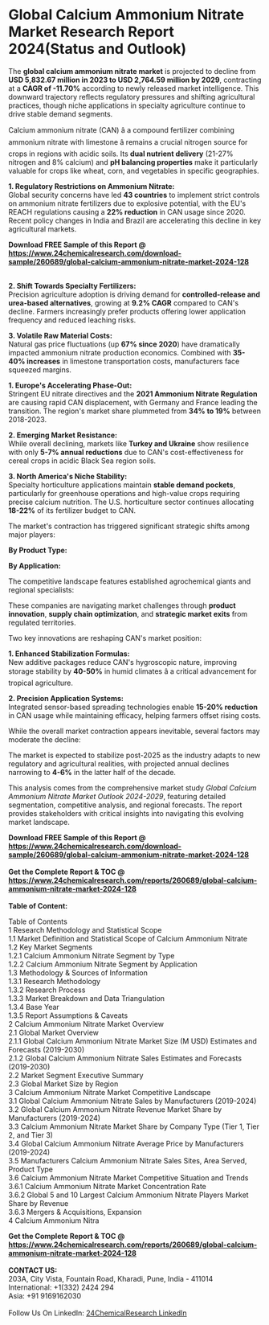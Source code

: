 <h1>Global Calcium Ammonium Nitrate Market Research Report 2024(Status and Outlook)</h1><p>The <strong>global calcium ammonium nitrate market</strong> is projected to decline from <strong>USD 5,832.67 million in 2023 to USD 2,764.59 million by 2029</strong>, contracting at a <strong>CAGR of -11.70%</strong> according to newly released market intelligence. This downward trajectory reflects regulatory pressures and shifting agricultural practices, though niche applications in specialty agriculture continue to drive stable demand segments.</p><p>Calcium ammonium nitrate (CAN) â a compound fertilizer combining ammonium nitrate with limestone â remains a crucial nitrogen source for crops in regions with acidic soils. Its <strong>dual nutrient delivery</strong> (21-27% nitrogen and 8% calcium) and <strong>pH balancing properties</strong> make it particularly valuable for crops like wheat, corn, and vegetables in specific geographies.</p><p><strong>1. Regulatory Restrictions on Ammonium Nitrate:</strong><br>
Global security concerns have led <strong>43 countries</strong> to implement strict controls on ammonium nitrate fertilizers due to explosive potential, with the EU's REACH regulations causing a <strong>22% reduction</strong> in CAN usage since 2020. Recent policy changes in India and Brazil are accelerating this decline in key agricultural markets.</p><div><b>Download FREE Sample of this Report @ 
            <a href="https://www.24chemicalresearch.com/download-sample/260689/global-calcium-ammonium-nitrate-market-2024-128">
            https://www.24chemicalresearch.com/download-sample/260689/global-calcium-ammonium-nitrate-market-2024-128</a></b></div><br><p><strong>2. Shift Towards Specialty Fertilizers:</strong><br>
Precision agriculture adoption is driving demand for <strong>controlled-release and urea-based alternatives</strong>, growing at <strong>9.2% CAGR</strong> compared to CAN's decline. Farmers increasingly prefer products offering lower application frequency and reduced leaching risks.</p><p><strong>3. Volatile Raw Material Costs:</strong><br>
Natural gas price fluctuations (up <strong>67% since 2020</strong>) have dramatically impacted ammonium nitrate production economics. Combined with <strong>35-40% increases</strong> in limestone transportation costs, manufacturers face squeezed margins.</p><p><strong>1. Europe's Accelerating Phase-Out:</strong><br>
Stringent EU nitrate directives and the <strong>2021 Ammonium Nitrate Regulation</strong> are causing rapid CAN displacement, with Germany and France leading the transition. The region's market share plummeted from <strong>34% to 19%</strong> between 2018-2023.</p><p><strong>2. Emerging Market Resistance:</strong><br>
While overall declining, markets like <strong>Turkey and Ukraine</strong> show resilience with only <strong>5-7% annual reductions</strong> due to CAN's cost-effectiveness for cereal crops in acidic Black Sea region soils.</p><p><strong>3. North America's Niche Stability:</strong><br>
Specialty horticulture applications maintain <strong>stable demand pockets</strong>, particularly for greenhouse operations and high-value crops requiring precise calcium nutrition. The U.S. horticulture sector continues allocating <strong>18-22%</strong> of its fertilizer budget to CAN.</p><p>The market's contraction has triggered significant strategic shifts among major players:</p><p><strong>By Product Type:</strong></p><p><strong>By Application:</strong></p><p>The competitive landscape features established agrochemical giants and regional specialists:</p><p>These companies are navigating market challenges through <strong>product innovation</strong>, <strong>supply chain optimization</strong>, and <strong>strategic market exits</strong> from regulated territories.</p><p>Two key innovations are reshaping CAN's market position:</p><p><strong>1. Enhanced Stabilization Formulas:</strong><br>
New additive packages reduce CAN's hygroscopic nature, improving storage stability by <strong>40-50%</strong> in humid climates â a critical advancement for tropical agriculture.</p><p><strong>2. Precision Application Systems:</strong><br>
Integrated sensor-based spreading technologies enable <strong>15-20% reduction</strong> in CAN usage while maintaining efficacy, helping farmers offset rising costs.</p><p>While the overall market contraction appears inevitable, several factors may moderate the decline:</p><p>The market is expected to stabilize post-2025 as the industry adapts to new regulatory and agricultural realities, with projected annual declines narrowing to <strong>4-6%</strong> in the latter half of the decade.</p><p>This analysis comes from the comprehensive market study <em>Global Calcium Ammonium Nitrate Market Outlook 2024-2029</em>, featuring detailed segmentation, competitive analysis, and regional forecasts. The report provides stakeholders with critical insights into navigating this evolving market landscape.</p><div><b>Download FREE Sample of this Report @ 
            <a href="https://www.24chemicalresearch.com/download-sample/260689/global-calcium-ammonium-nitrate-market-2024-128">
            https://www.24chemicalresearch.com/download-sample/260689/global-calcium-ammonium-nitrate-market-2024-128</a></b></div><br><div><b>Get the Complete Report & TOC @ 
            <a href="https://www.24chemicalresearch.com/reports/260689/global-calcium-ammonium-nitrate-market-2024-128">
            https://www.24chemicalresearch.com/reports/260689/global-calcium-ammonium-nitrate-market-2024-128</a></b></div><br>
            <b>Table of Content:</b><p>Table of Contents<br />
1 Research Methodology and Statistical Scope<br />
1.1 Market Definition and Statistical Scope of Calcium Ammonium Nitrate<br />
1.2 Key Market Segments<br />
1.2.1 Calcium Ammonium Nitrate Segment by Type<br />
1.2.2 Calcium Ammonium Nitrate Segment by Application<br />
1.3 Methodology & Sources of Information<br />
1.3.1 Research Methodology<br />
1.3.2 Research Process<br />
1.3.3 Market Breakdown and Data Triangulation<br />
1.3.4 Base Year<br />
1.3.5 Report Assumptions & Caveats<br />
2 Calcium Ammonium Nitrate Market Overview<br />
2.1 Global Market Overview<br />
2.1.1 Global Calcium Ammonium Nitrate Market Size (M USD) Estimates and Forecasts (2019-2030)<br />
2.1.2 Global Calcium Ammonium Nitrate Sales Estimates and Forecasts (2019-2030)<br />
2.2 Market Segment Executive Summary<br />
2.3 Global Market Size by Region<br />
3 Calcium Ammonium Nitrate Market Competitive Landscape<br />
3.1 Global Calcium Ammonium Nitrate Sales by Manufacturers (2019-2024)<br />
3.2 Global Calcium Ammonium Nitrate Revenue Market Share by Manufacturers (2019-2024)<br />
3.3 Calcium Ammonium Nitrate Market Share by Company Type (Tier 1, Tier 2, and Tier 3)<br />
3.4 Global Calcium Ammonium Nitrate Average Price by Manufacturers (2019-2024)<br />
3.5 Manufacturers Calcium Ammonium Nitrate Sales Sites, Area Served, Product Type<br />
3.6 Calcium Ammonium Nitrate Market Competitive Situation and Trends<br />
3.6.1 Calcium Ammonium Nitrate Market Concentration Rate<br />
3.6.2 Global 5 and 10 Largest Calcium Ammonium Nitrate Players Market Share by Revenue<br />
3.6.3 Mergers & Acquisitions, Expansion<br />
4 Calcium Ammonium Nitra</p><div><b>Get the Complete Report & TOC @ 
            <a href="https://www.24chemicalresearch.com/reports/260689/global-calcium-ammonium-nitrate-market-2024-128">
            https://www.24chemicalresearch.com/reports/260689/global-calcium-ammonium-nitrate-market-2024-128</a></b></div><br><b>CONTACT US:</b><br>
            203A, City Vista, Fountain Road, Kharadi, Pune, India - 411014<br>
            International: +1(332) 2424 294<br>
            Asia: +91 9169162030 <br><br>
            Follow Us On LinkedIn: <a href="https://www.linkedin.com/company/24chemicalresearch/">24ChemicalResearch LinkedIn</a>